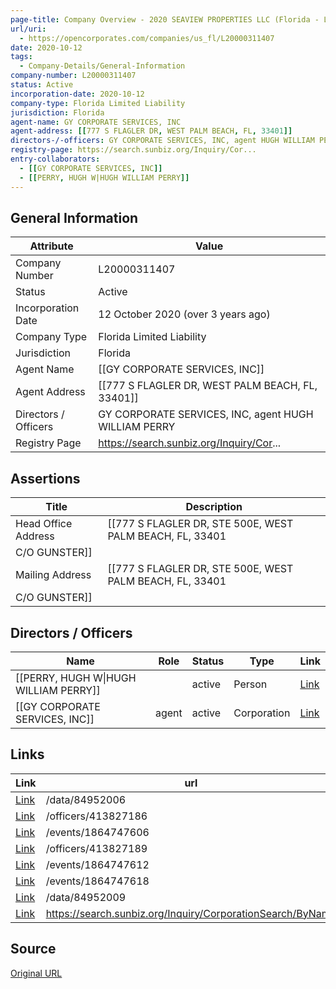 ```yaml
---
page-title: Company Overview - 2020 SEAVIEW PROPERTIES LLC (Florida - L20000311407)
url/uri:
  - https://opencorporates.com/companies/us_fl/L20000311407
date: 2020-10-12
tags:
  - Company-Details/General-Information
company-number: L20000311407
status: Active
incorporation-date: 2020-10-12
company-type: Florida Limited Liability
jurisdiction: Florida
agent-name: GY CORPORATE SERVICES, INC
agent-address: [[777 S FLAGLER DR, WEST PALM BEACH, FL, 33401]]
directors-/-officers: GY CORPORATE SERVICES, INC, agent HUGH WILLIAM PERRY
registry-page: https://search.sunbiz.org/Inquiry/Cor...
entry-collaborators:
  - [[GY CORPORATE SERVICES, INC]]
  - [[PERRY, HUGH W|HUGH WILLIAM PERRY]]
---
```


## General Information
| Attribute          | Value                                       |
|--------------------|---------------------------------------------|
| Company Number     | L20000311407                                |
| Status             | Active                                      |
| Incorporation Date | 12 October 2020 (over 3 years ago)          |
| Company Type       | Florida Limited Liability                   |
| Jurisdiction       | Florida                                     |
| Agent Name         | [[GY CORPORATE SERVICES, INC]]              |
| Agent Address      | [[777 S FLAGLER DR, WEST PALM BEACH, FL, 33401]] |
| Directors / Officers | GY CORPORATE SERVICES, INC, agent HUGH WILLIAM PERRY |
| Registry Page      | https://search.sunbiz.org/Inquiry/Cor...    |

## Assertions
| Title               | Description                                             |
|---------------------|---------------------------------------------------------|
| Head Office Address | [[777 S FLAGLER DR, STE 500E, WEST PALM BEACH, FL, 33401
C/O GUNSTER]] |
| Mailing Address     | [[777 S FLAGLER DR, STE 500E, WEST PALM BEACH, FL, 33401
C/O GUNSTER]] |

## Directors / Officers
| Name                 | Role            | Status     | Type        | Link |
|----------------------|-----------------|------------|-------------|------|
| [[PERRY, HUGH W\|HUGH WILLIAM PERRY]] |                 | active     | Person      | [Link](https://opencorporates.com/officers/413827186) |
| [[GY CORPORATE SERVICES, INC]] | agent           | active     | Corporation | [Link](https://opencorporates.com/officers/413827189) |

## Links
| Link   | url                            
|--------|--------------------------------|
| [Link](/data/84952006) |/data/84952006                |
| [Link](/officers/413827186) |/officers/413827186           |
| [Link](/events/1864747606) |/events/1864747606            |
| [Link](/officers/413827189) |/officers/413827189           |
| [Link](/events/1864747612) |/events/1864747612            |
| [Link](/events/1864747618) |/events/1864747618            |
| [Link](/data/84952009) |/data/84952009                |
| [Link](https://search.sunbiz.org/Inquiry/CorporationSearch/ByName) |https://search.sunbiz.org/Inquiry/CorporationSearch/ByName|

## Source
[Original URL](https://opencorporates.com/companies/us_fl/L20000311407)
